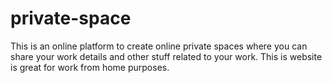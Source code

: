 # private-space
This is an online platform to create online private spaces where you can share your work details and other stuff related to your work. This is website is great for work from home purposes.
